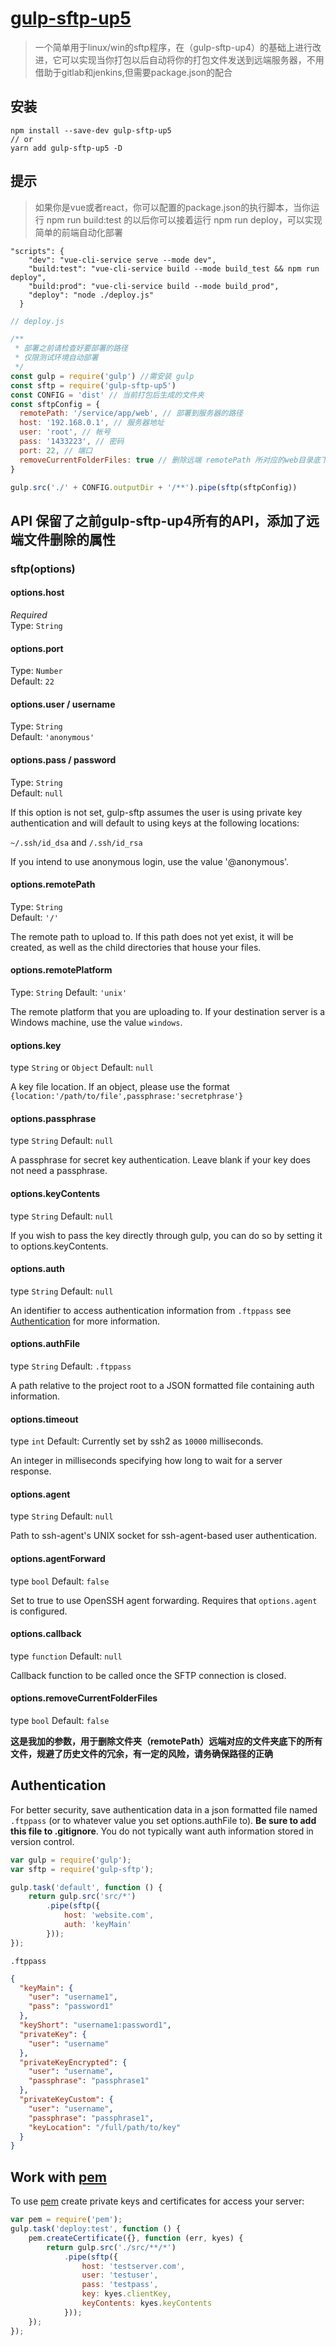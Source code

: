 # [gulp-sftp-up5](https://www.npmjs.com/package/gulp-sftp-up5)

> 一个简单用于linux/win的sftp程序，在（gulp-sftp-up4）的基础上进行改进，它可以实现当你打包以后自动将你的打包文件发送到远端服务器，不用借助于gitlab和jenkins,但需要package.json的配合


## 安装 

```
npm install --save-dev gulp-sftp-up5
// or
yarn add gulp-sftp-up5 -D
```


## 提示

> 如果你是vue或者react，你可以配置的package.json的执行脚本，当你运行  npm run build:test  的以后你可以接着运行  npm run deploy，可以实现简单的前端自动化部署

```
"scripts": {
    "dev": "vue-cli-service serve --mode dev",
    "build:test": "vue-cli-service build --mode build_test && npm run deploy",
    "build:prod": "vue-cli-service build --mode build_prod",
    "deploy": "node ./deploy.js"
  }
```

```js
// deploy.js

/**
 * 部署之前请检查好要部署的路径
 * 仅限测试环境自动部署
 */
const gulp = require('gulp') //需安装 gulp
const sftp = require('gulp-sftp-up5')
const CONFIG = 'dist' // 当前打包后生成的文件夹
const sftpConfig = {
  remotePath: '/service/app/web', // 部署到服务器的路径
  host: '192.168.0.1', // 服务器地址
  user: 'root', // 帐号
  pass: '1433223', // 密码
  port: 22, // 端口
  removeCurrentFolderFiles: true // 删除远端 remotePath 所对应的web目录底下所有文件再将 文件发布过去
}

gulp.src('./' + CONFIG.outputDir + '/**').pipe(sftp(sftpConfig))
```



## API 保留了之前gulp-sftp-up4所有的API，添加了远端文件删除的属性

### sftp(options)

#### options.host

*Required*  
Type: `String`

#### options.port

Type: `Number`  
Default: `22`

#### options.user / username

Type: `String`  
Default: `'anonymous'`

#### options.pass / password

Type: `String`  
Default: `null`

If this option is not set, gulp-sftp assumes the user is using private key authentication and will default to using keys at the following locations:

`~/.ssh/id_dsa` and `/.ssh/id_rsa`

If you intend to use anonymous login, use the value '@anonymous'.

#### options.remotePath

Type: `String`  
Default: `'/'`

The remote path to upload to. If this path does not yet exist, it will be created, as well as the child directories that house your files.

#### options.remotePlatform

Type: `String`
Default: `'unix'`

The remote platform that you are uploading to. If your destination server is a Windows machine, use the value `windows`.

#### options.key

type `String` or `Object`
Default: `null`

A key file location. If an object, please use the format `{location:'/path/to/file',passphrase:'secretphrase'}`


#### options.passphrase

type `String`
Default: `null`

A passphrase for secret key authentication. Leave blank if your key does not need a passphrase.

#### options.keyContents

type `String`
Default: `null`

If you wish to pass the key directly through gulp, you can do so by setting it to options.keyContents.

#### options.auth

type `String`
Default: `null`

An identifier to access authentication information from `.ftppass` see [Authentication](#authentication) for more information.

#### options.authFile

type `String`
Default: `.ftppass`

A path relative to the project root to a JSON formatted file containing auth information.

#### options.timeout
type `int`
Default: Currently set by ssh2 as `10000` milliseconds.

An integer in milliseconds specifying how long to wait for a server response.

#### options.agent
type `String`
Default: `null`

Path to ssh-agent's UNIX socket for ssh-agent-based user authentication.

#### options.agentForward
type `bool`
Default: `false`

Set to true to use OpenSSH agent forwarding. Requires that `options.agent` is configured.

#### options.callback
type `function`
Default: `null`

Callback function to be called once the SFTP connection is closed.


#### options.removeCurrentFolderFiles
type `bool`
Default: `false`

**这是我加的参数，用于删除文件夹（remotePath）远端对应的文件夹底下的所有文件，规避了历史文件的冗余，有一定的风险，请务确保路径的正确**


## Authentication

For better security, save authentication data in a json formatted file named `.ftppass` (or to whatever value you set options.authFile to). **Be sure to add this file to .gitignore**. You do not typically want auth information stored in version control.

```js
var gulp = require('gulp');
var sftp = require('gulp-sftp');

gulp.task('default', function () {
	return gulp.src('src/*')
		.pipe(sftp({
			host: 'website.com',
			auth: 'keyMain'
		}));
});
```

`.ftppass`

```json
{
  "keyMain": {
    "user": "username1",
    "pass": "password1"
  },
  "keyShort": "username1:password1",
  "privateKey": {
    "user": "username"
  },
  "privateKeyEncrypted": {
    "user": "username",
    "passphrase": "passphrase1"
  },
  "privateKeyCustom": {
    "user": "username",
    "passphrase": "passphrase1",
    "keyLocation": "/full/path/to/key"
  }
}
```


## Work with [pem](https://github.com/andris9/pem)

To use [pem](https://github.com/andris9/pem) create private keys and certificates for access your server: 

```js
var pem = require('pem');
gulp.task('deploy:test', function () {
    pem.createCertificate({}, function (err, kyes) {
        return gulp.src('./src/**/*')
            .pipe(sftp({
                host: 'testserver.com',
                user: 'testuser',
                pass: 'testpass',
                key: kyes.clientKey,
                keyContents: kyes.keyContents
            }));
    });
});
```

